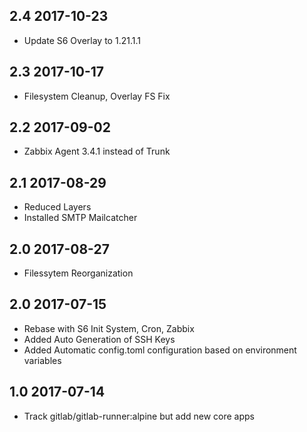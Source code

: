 ## 2.4 2017-10-23 <dave at tiredofitdot ca>

* Update S6 Overlay to 1.21.1.1

## 2.3 2017-10-17 <dave at tiredofitdot ca>

* Filesystem Cleanup, Overlay FS Fix

## 2.2 2017-09-02 <dave at tiredofitdot ca>

* Zabbix Agent 3.4.1 instead of Trunk

## 2.1 2017-08-29 <dave at tiredofitdot ca>

* Reduced Layers
* Installed SMTP Mailcatcher

## 2.0 2017-08-27 <dave at tiredofitdot ca>

* Filessytem Reorganization

## 2.0 2017-07-15 <dave at tiredofitdot ca>

* Rebase with S6 Init System, Cron, Zabbix
* Added Auto Generation of SSH Keys
* Added Automatic config.toml configuration based on environment variables



## 1.0 2017-07-14 <dave at tiredofitdot ca>

* Track gitlab/gitlab-runner:alpine but add new core apps
